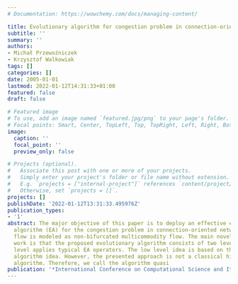 ```yaml
---
# Documentation: https://wowchemy.com/docs/managing-content/

title: Evolutionary algorithm for congestion problem in connection-oriented networks
subtitle: ''
summary: ''
authors:
- Michał Przewoźniczek
- Krzysztof Walkowiak
tags: []
categories: []
date: 2005-01-01
lastmod: 2022-01-12T14:31:33+01:00
featured: false
draft: false

# Featured image
# To use, add an image named `featured.jpg/png` to your page's folder.
# Focal points: Smart, Center, TopLeft, Top, TopRight, Left, Right, BottomLeft, Bottom, BottomRight.
image:
  caption: ''
  focal_point: ''
  preview_only: false

# Projects (optional).
#   Associate this post with one or more of your projects.
#   Simply enter your project's folder or file name without extension.
#   E.g. `projects = ["internal-project"]` references `content/project/deep-learning/index.md`.
#   Otherwise, set `projects = []`.
projects: []
publishDate: '2022-01-12T13:31:33.495976Z'
publication_types:
- '1'
abstract: The major objective of this paper is to deploy an effective evolutionary
  algorithm (EA) for the congestion problem in connection-oriented networks. The network
  flow is modeled as non-bifurcated multicommodity flow. The main novelty of this
  work is that the proposed evolutionary algorithm consists of two levels. The high
  level applies typical EA operators. The low level idea is based on the hierarchical
  algorithm idea. However, the presented approach is not a classical hierarchical
  algorithm. Therefore, we call the algorithm quasi
publication: '*International Conference on Computational Science and Its Applications*'
---
```

